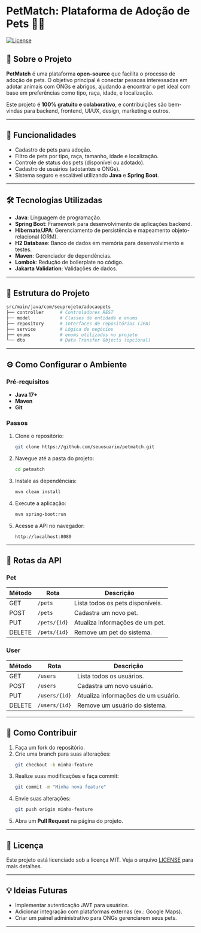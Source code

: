# PetMatch: Plataforma de Adoção de Pets 🐶✨

[![License](https://img.shields.io/badge/license-MIT-blue.svg)](LICENSE)

## 📖 Sobre o Projeto

**PetMatch** é uma plataforma **open-source** que facilita o processo de adoção de pets. O objetivo principal é conectar pessoas interessadas em adotar animais com ONGs e abrigos, ajudando a encontrar o pet ideal com base em preferências como tipo, raça, idade, e localização.

Este projeto é **100% gratuito e colaborativo**, e contribuições são bem-vindas para backend, frontend, UI/UX, design, marketing e outros.

---

## 🚀 Funcionalidades

- Cadastro de pets para adoção.
- Filtro de pets por tipo, raça, tamanho, idade e localização.
- Controle de status dos pets (disponível ou adotado).
- Cadastro de usuários (adotantes e ONGs).
- Sistema seguro e escalável utilizando **Java** e **Spring Boot**.

---

## 🛠️ Tecnologias Utilizadas

- **Java**: Linguagem de programação.
- **Spring Boot**: Framework para desenvolvimento de aplicações backend.
- **Hibernate/JPA**: Gerenciamento de persistência e mapeamento objeto-relacional (ORM).
- **H2 Database**: Banco de dados em memória para desenvolvimento e testes.
- **Maven**: Gerenciador de dependências.
- **Lombok**: Redução de boilerplate no código.
- **Jakarta Validation**: Validações de dados.

---

## 📂 Estrutura do Projeto

```bash
src/main/java/com/seuprojeto/adocaopets
├── controller      # Controladores REST
├── model           # Classes de entidade e enums
├── repository      # Interfaces de repositórios (JPA)
├── service         # Lógica de negócios
├── enums           # enums utilizados no projeto
└── dto             # Data Transfer Objects (opcional)
```

---

## ⚙️ Como Configurar o Ambiente

### Pré-requisitos

- **Java 17+**
- **Maven**
- **Git**

### Passos

1. Clone o repositório:
   ```bash
   git clone https://github.com/seuusuario/petmatch.git
   ```

2. Navegue até a pasta do projeto:
   ```bash
   cd petmatch
   ```

3. Instale as dependências:
   ```bash
   mvn clean install
   ```

4. Execute a aplicação:
   ```bash
   mvn spring-boot:run
   ```

5. Acesse a API no navegador:
   ```
   http://localhost:8080
   ```

---

## 📄 Rotas da API

### Pet
| Método | Rota             | Descrição                           |
|--------|------------------|-------------------------------------|
| GET    | `/pets`          | Lista todos os pets disponíveis.   |
| POST   | `/pets`          | Cadastra um novo pet.              |
| PUT    | `/pets/{id}`     | Atualiza informações de um pet.    |
| DELETE | `/pets/{id}`     | Remove um pet do sistema.          |

### User
| Método | Rota             | Descrição                           |
|--------|------------------|-------------------------------------|
| GET    | `/users`         | Lista todos os usuários.           |
| POST   | `/users`         | Cadastra um novo usuário.          |
| PUT    | `/users/{id}`    | Atualiza informações de um usuário.|
| DELETE | `/users/{id}`    | Remove um usuário do sistema.      |

---

## 🤝 Como Contribuir

1. Faça um fork do repositório.
2. Crie uma branch para suas alterações:
   ```bash
   git checkout -b minha-feature
   ```
3. Realize suas modificações e faça commit:
   ```bash
   git commit -m "Minha nova feature"
   ```
4. Envie suas alterações:
   ```bash
   git push origin minha-feature
   ```
5. Abra um **Pull Request** na página do projeto.

---

## 📜 Licença

Este projeto está licenciado sob a licença MIT. Veja o arquivo [LICENSE](LICENSE) para mais detalhes.

---

## 💡 Ideias Futuras

- Implementar autenticação JWT para usuários.
- Adicionar integração com plataformas externas (ex.: Google Maps).
- Criar um painel administrativo para ONGs gerenciarem seus pets.

---

